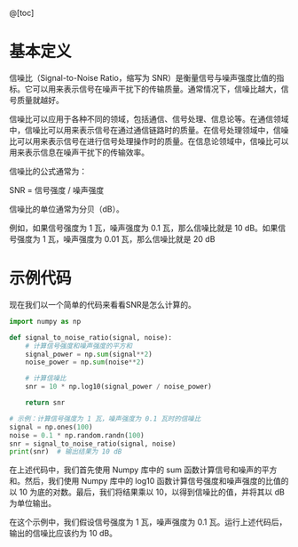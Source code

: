 @[toc]

# 基本定义

信噪比（Signal-to-Noise Ratio，缩写为 SNR）是衡量信号与噪声强度比值的指标。它可以用来表示信号在噪声干扰下的传输质量。通常情况下，信噪比越大，信号质量就越好。

信噪比可以应用于各种不同的领域，包括通信、信号处理、信息论等。在通信领域中，信噪比可以用来表示信号在通过通信链路时的质量。在信号处理领域中，信噪比可以用来表示信号在进行信号处理操作时的质量。在信息论领域中，信噪比可以用来表示信息在噪声干扰下的传输效率。

信噪比的公式通常为：

SNR = 信号强度 / 噪声强度

信噪比的单位通常为分贝（dB）。

例如，如果信号强度为 1 瓦，噪声强度为 0.1 瓦，那么信噪比就是 10 dB。如果信号强度为 1 瓦，噪声强度为 0.01 瓦，那么信噪比就是 20 dB

# 示例代码

现在我们以一个简单的代码来看看SNR是怎么计算的。

```python
import numpy as np

def signal_to_noise_ratio(signal, noise):
    # 计算信号强度和噪声强度的平方和
    signal_power = np.sum(signal**2)
    noise_power = np.sum(noise**2)

    # 计算信噪比
    snr = 10 * np.log10(signal_power / noise_power)

    return snr

# 示例：计算信号强度为 1 瓦，噪声强度为 0.1 瓦时的信噪比
signal = np.ones(100)
noise = 0.1 * np.random.randn(100)
snr = signal_to_noise_ratio(signal, noise)
print(snr)  # 输出结果为 10 dB
```

在上述代码中，我们首先使用 Numpy 库中的 sum 函数计算信号和噪声的平方和。然后，我们使用 Numpy 库中的 log10 函数计算信号强度和噪声强度的比值的以 10 为底的对数。最后，我们将结果乘以 10，以得到信噪比的值，并将其以 dB 为单位输出。

在这个示例中，我们假设信号强度为 1 瓦，噪声强度为 0.1 瓦。运行上述代码后，输出的信噪比应该约为 10 dB。
